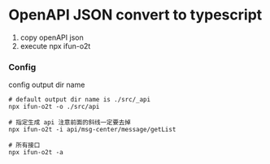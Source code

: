 # OpenAPI JSON convert to typescript

1. copy openAPI json 
2. execute npx ifun-o2t

### Config

config output dir name

```shell
# default output dir name is ./src/_api
npx ifun-o2t -o ./src/api

# 指定生成 api 注意前面的斜线一定要去掉
npx ifun-o2t -i api/msg-center/message/getList

# 所有接口
npx ifun-o2t -a
```